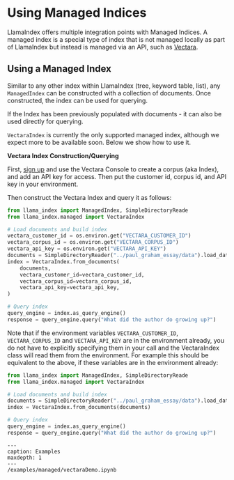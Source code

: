 # Using Managed Indices

LlamaIndex offers multiple integration points with Managed Indices. A managed index is a special type of index that is not managed locally as part of LlamaIndex but instead is managed via an API, such as [Vectara](https://vectara.com).

## Using a Managed Index

Similar to any other index within LlamaIndex (tree, keyword table, list), any `ManagedIndex` can be constructed with a collection
of documents. Once constructed, the index can be used for querying.

If the Index has been previously populated with documents - it can also be used directly for querying.

`VectaraIndex` is currently the only supported managed index, although we expect more to be available soon.
Below we show how to use it.

**Vectara Index Construction/Querying**

First, [sign up](https://vectara.com/integrations/llama_index) and use the Vectara Console to create a corpus (aka Index), and add an API key for access.
Then put the customer id, corpus id, and API key in your environment.

Then construct the Vectara Index and query it as follows:

```python
from llama_index import ManagedIndex, SimpleDirectoryReade
from llama_index.managed import VectaraIndex

# Load documents and build index
vectara_customer_id = os.environ.get("VECTARA_CUSTOMER_ID")
vectara_corpus_id = os.environ.get("VECTARA_CORPUS_ID")
vectara_api_key = os.environ.get("VECTARA_API_KEY")
documents = SimpleDirectoryReader("../paul_graham_essay/data").load_data()
index = VectaraIndex.from_documents(
    documents,
    vectara_customer_id=vectara_customer_id,
    vectara_corpus_id=vectara_corpus_id,
    vectara_api_key=vectara_api_key,
)

# Query index
query_engine = index.as_query_engine()
response = query_engine.query("What did the author do growing up?")
```

Note that if the environment variables `VECTARA_CUSTOMER_ID`, `VECTARA_CORPUS_ID` and `VECTARA_API_KEY` are in the environment already, you do not have to explicitly specifying them in your call and the VectaraIndex class will read them from the environment. For example this should be equivalent to the above, if these variables are in the environment already:

```python
from llama_index import ManagedIndex, SimpleDirectoryReade
from llama_index.managed import VectaraIndex

# Load documents and build index
documents = SimpleDirectoryReader("../paul_graham_essay/data").load_data()
index = VectaraIndex.from_documents(documents)

# Query index
query_engine = index.as_query_engine()
response = query_engine.query("What did the author do growing up?")
```

```{toctree}
---
caption: Examples
maxdepth: 1
---
/examples/managed/vectaraDemo.ipynb
```
